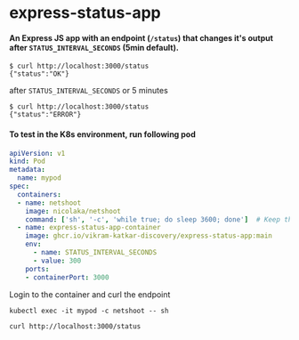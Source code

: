 # express-status-app

#### An Express JS app with an endpoint (`/status`) that changes it's output after `STATUS_INTERVAL_SECONDS` (5min default).

```
$ curl http://localhost:3000/status
{"status":"OK"}
```

after `STATUS_INTERVAL_SECONDS` or 5 minutes

```
$ curl http://localhost:3000/status
{"status":"ERROR"}
```

#### To test in the K8s environment, run following pod

```yaml
apiVersion: v1
kind: Pod
metadata:
  name: mypod
spec:
  containers:
  - name: netshoot
    image: nicolaka/netshoot
    command: ['sh', '-c', 'while true; do sleep 3600; done']  # Keep the container running
  - name: express-status-app-container
    image: ghcr.io/vikram-katkar-discovery/express-status-app:main
    env:
      - name: STATUS_INTERVAL_SECONDS
      - value: 300
    ports:
    - containerPort: 3000
```

Login to the container and curl the endpoint

```
kubectl exec -it mypod -c netshoot -- sh
```

```
curl http://localhost:3000/status
```
